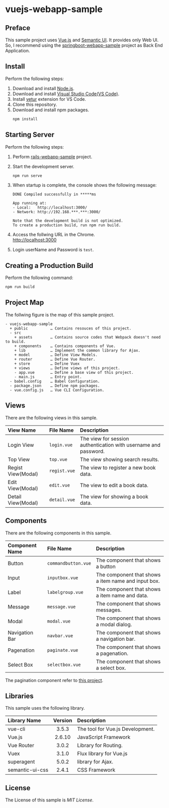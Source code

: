 # vuejs-webapp-sample

## Preface
This sample project uses [Vue.js](https://vuejs.org/index.html) and [Semantic UI](https://semantic-ui.com/). It provides only Web UI. So, I recommend using the [springboot-webapp-sample](https://github.com/ybkuroki/springboot-webapp-sample) project as Back End Application.

## Install
Perform the following steps:
1. Download and install [Node.js](https://nodejs.org/en/).
1. Download and install [Visual Studio Code(VS Code)](https://code.visualstudio.com/).
1. Install [vetur](https://github.com/vuejs/vetur) extension for VS Code.
1. Clone this repository.
1. Download and install npm packages.
    ```bash
    npm install
    ```

## Starting Server
Perform the following steps:
1. Perform [rails-webapp-sample](https://github.com/ybkuroki/rails-webapp-sample) project.
1. Start the development server.
    ```bash
    npm run serve
    ```
1. When startup is complete, the console shows the following message:
    ```
    DONE Compiled successfully in *****ms
    
    App running at:
    - Local:   http://localhost:3000/
    - Network: http://192.168.***.***:3000/
    
    Note that the development build is not optimized.
    To create a production build, run npm run build.
    ```
1. Access the follwing URL in the Chrome.  
[http://localhost:3000](http://localhost:3000)

1. Login userName and Password is ``test``.

## Creating a Production Build
Perform the following command:
```bash
npm run build
```

## Project Map
The follwing figure is the map of this sample project.

```
- vuejs-webapp-sample
  + public          … Contains resouces of this project.
  - src
    + assets        … Contains source codes that Webpack doesn't need to build.
    + components    … Contains components of Vue.
    + lib           … Implement the common library for Ajax.
    + model         … Define View Models.
    + router        … Define Vue Router.
    + store         … Define Vuex
    + views         … Define views of this project.
    - app.vue       … Define a base view of this project.
    - main.js       … Entry point.
  - babel.config    … Babel Configuration.
  - package.json    … Define npm packages.
  - vue.config.js   … Vue CLI Configuration.
```

## Views
There are the following views in this sample.

|View Name|File Name|Description|
|:---|:---|:---|
|Login View|``login.vue``|The view for session authentication with username and password.|
|Top View|``top.vue``|The view showing search results.|
|Regist View(Modal)|``regist.vue``|The view to register a new book data.|
|Edit View(Modal)|``edit.vue``|The view to edit a book data.|
|Detail View(Modal)|``detail.vue``|The view for showing a book data.|

## Components
There are the following components in this sample.

|Component Name|File Name|Description|
|:---|:---|:---|
|Button|``commandbutton.vue``|The component that shows a button|
|Input|``inputbox.vue``|The component that shows a item name and input box.|
|Label|``labelgroup.vue``|The component that shows a item name and data.|
|Message|``message.vue``|The component that shows messages.|
|Modal|``modal.vue``|The component that shows a modal dialog.|
|Navigation Bar|``navbar.vue``|The component that shows a navigation bar.|
|Pagenation|``paginate.vue``|The component that shows a pagenation.|
|Select Box|``selectbox.vue``|The component that shows a select box.|

The pagination component refer to [this project](https://github.com/lokyoung/vuejs-paginate/blob/master/src/components/Paginate.vue).

## Libraries
This sample uses the following library.

|Library Name|Version|Description|
|:---|:---:|:---|
|vue-cli|3.5.3|The tool for Vue.js Development.|
|Vue.js|2.6.10|JavaScript Framework|
|Vue Router|3.0.2|Library for Routing.|
|Vuex|3.1.0|Flux library for Vue.js|
|superagent|5.0.2|library for Ajax.|
|semantic-ui-css|2.4.1|CSS Framework|

## License
The License of this sample is *MIT License*.

